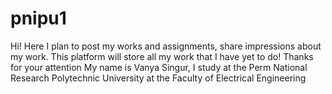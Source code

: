 # pnipu1
Hi! Here I plan to post my works and assignments, share impressions about my work. This platform will store all my work that I have yet to do! Thanks for your attention
My name is Vanya Singur, I study at the Perm National Research Polytechnic University at the Faculty of Electrical Engineering
